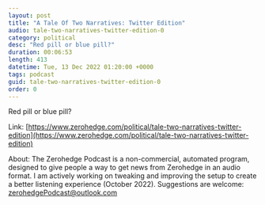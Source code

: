 ```yaml
---
layout: post
title: "A Tale Of Two Narratives: Twitter Edition"
audio: tale-two-narratives-twitter-edition-0
category: political
desc: "Red pill or blue pill?"
duration: 00:06:53
length: 413
datetime: Tue, 13 Dec 2022 01:20:00 +0000
tags: podcast
guid: tale-two-narratives-twitter-edition-0
order: 0
---
```

Red pill or blue pill?

Link: [https://www.zerohedge.com/political/tale-two-narratives-twitter-edition](https://www.zerohedge.com/political/tale-two-narratives-twitter-edition)

About: The Zerohedge Podcast is a non-commercial, automated program, designed to give people a way to get news from Zerohedge in an audio format.  I am actively working on tweaking and improving the setup to create a better listening experience (October 2022).  Suggestions are welcome: [zerohedgePodcast@outlook.com](mailto:zerohedgePodcast@outlook.com)